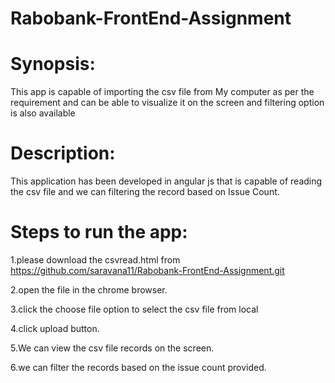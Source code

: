 # Rabobank-FrontEnd-Assignment
Synopsis:
=========
This app is capable of importing the csv file from My computer as per the requirement and can be able to visualize it on the screen and filtering option is also available

Description:
============
This application has been developed in angular js that is capable of reading the csv file and we can filtering the record based on Issue Count.

Steps to run the app:
====================
1.please download the csvread.html from https://github.com/saravana11/Rabobank-FrontEnd-Assignment.git

2.open the file in the chrome browser.

3.click the choose file option to select the csv file from local

4.click upload button.

5.We can view the csv file records on the screen.

6.we can filter the records based on the issue count provided.

